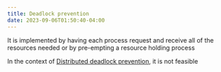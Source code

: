 ```yaml
---
title: Deadlock prevention
date: 2023-09-06T01:50:40-04:00
---
```


It is implemented by having each process request and receive all of the resources needed or by pre-empting a resource holding process

In the context of [Distributed deadlock prevention](Distributed%20deadlock%20prevention.md), it is not feasible
